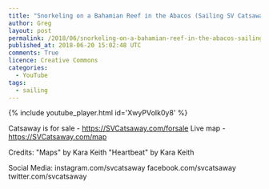 ```yaml
---
title: "Snorkeling on a Bahamian Reef in the Abacos (Sailing SV Catsaway) - Ep. 36"
author: Greg
layout: post
permalink: /2018/06/snorkeling-on-a-bahamian-reef-in-the-abacos-sailing-sv-catsaway-ep-36
published_at: 2018-06-20 15:02:48 UTC
comments: True
licence: Creative Commons
categories:
  - YouTube
tags:
  - sailing
---
```


{% include youtube_player.html id='XwyPVoIk0y8' %}

Catsaway is for sale - https://SVCatsaway.com/forsale
Live map - https://SVCatsaway.com/map

Credits: 
"Maps" by Kara Keith
"Heartbeat" by Kara Keith

Social Media:
instagram.com/svcatsaway
facebook.com/svcatsaway
twitter.com/svcatsaway

